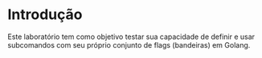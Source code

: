 # Introdução

Este laboratório tem como objetivo testar sua capacidade de definir e usar subcomandos com seu próprio conjunto de flags (bandeiras) em Golang.
